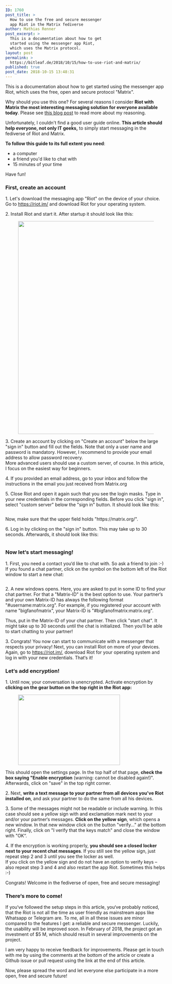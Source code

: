 ```yaml
---
ID: 1760
post_title: >
  How to use the free and secure messenger
  app Riot in the Matrix fediverse
author: Mathias Renner
post_excerpt: >
  This is a documentation about how to get
  started using the messenger app Riot,
  which uses the Matrix protocol.
layout: post
permalink: >
  https://bitleaf.de/2018/10/15/how-to-use-riot-and-matrix/
published: true
post_date: 2018-10-15 13:48:31
---
```

<!-- wp:paragraph -->
<p>This is a documentation about how to get started using the messenger app Riot, which uses the free, open and secure protocol "Matrix".</p>
<!-- /wp:paragraph -->

<!-- wp:paragraph -->
<p>Why should you use this one? For several reasons I consider <strong>Riot with Matrix the most interesting messaging solution for everyone available today</strong>. Please see <a href="https://bitleaf.de/2018/10/16/why-matrix-is-the-most-interesting-messaging-solution-today/">this blog post</a> to read more about my reasoning.</p>
<!-- /wp:paragraph -->

<!-- wp:paragraph -->
<p>Unfortunately, I couldn't find a good user guide online. <strong>This article should help everyone, not only IT geeks,</strong> to simply start messaging in the fediverse of Riot and Matrix. </p>
<!-- /wp:paragraph -->

<!-- wp:paragraph -->
<p><strong>To follow this guide to its full extent you need</strong>:</p>
<!-- /wp:paragraph -->

<!-- wp:list -->
<ul><li>a computer&nbsp;</li><li> a friend you'd like to chat with</li><li>15 minutes of your time</li></ul>
<!-- /wp:list -->

<!-- wp:paragraph -->
<p>Have fun!</p>
<!-- /wp:paragraph -->

<!-- wp:heading {"level":3} -->
<h3>First, create an account</h3>
<!-- /wp:heading -->

<!-- wp:paragraph -->
<p>1. Let's download the messaging app "Riot" on the device of your choice. Go to <a href="https://riot.im/">https://riot.im/</a> and download Riot for your operating system.</p>
<!-- /wp:paragraph -->

<!-- wp:paragraph -->
<p>2. Install Riot and start it. After startup it should look like this:</p>
<!-- /wp:paragraph -->

<!-- wp:image {"id":1761,"align":"center","width":501,"height":665} -->
<div class="wp-block-image"><figure class="aligncenter is-resized"><img src="https://bitleaf.de/wp-content/uploads/2018/10/riot-start.png" alt="" class="wp-image-1761" width="501" height="665"/></figure></div>
<!-- /wp:image -->

<!-- wp:paragraph -->
<p>3. Create an account by clicking on "Create an account" below the large "sign in" button and fill out the fields. Note that only a user name and password is mandatory. However, I recommend to provide your email address to allow password recovery.<br>More advanced users should use a custom server, of course. In this article, I focus on the easiest way for beginners.<br></p>
<!-- /wp:paragraph -->

<!-- wp:paragraph -->
<p>4. If you provided an email address, go to your inbox and follow the instructions in the email you just received from Matrix.org</p>
<!-- /wp:paragraph -->

<!-- wp:paragraph -->
<p>5. Close Riot and open it again such that you see the login masks. Type in your new credentials in the corresponding fields. Before you click "sign in", select "custom server" below the "sign in" button. It should look like this:</p>
<!-- /wp:paragraph -->

<!-- wp:image {"id":1762,"align":"center"} -->
<div class="wp-block-image"><figure class="aligncenter"><img src="https://bitleaf.de/wp-content/uploads/2018/10/identity-server-correct.png" alt="" class="wp-image-1762"/></figure></div>
<!-- /wp:image -->

<!-- wp:paragraph -->
<p>Now, make sure that the upper field holds "https://matrix.org/".</p>
<!-- /wp:paragraph -->

<!-- wp:paragraph -->
<p>6. Log in by clicking on the "sign in" button. This may take up to 30 seconds. Afterwards, it should look like this:</p>
<!-- /wp:paragraph -->

<!-- wp:image {"id":1763} -->
<figure class="wp-block-image"><img src="https://bitleaf.de/wp-content/uploads/2018/10/riot-full-scree.png" alt="" class="wp-image-1763"/></figure>
<!-- /wp:image -->

<!-- wp:heading {"level":3} -->
<h3>Now let‘s start messaging!</h3>
<!-- /wp:heading -->

<!-- wp:paragraph -->
<p>1. First, you need a contact you‘d like to chat with. So ask a friend to join :-) If you found a chat partner, click on the symbol on the bottom left of the Riot window to start a new chat:</p>
<!-- /wp:paragraph -->

<!-- wp:image {"id":1767,"align":"center"} -->
<div class="wp-block-image"><figure class="aligncenter"><img src="https://bitleaf.de/wp-content/uploads/2018/10/start-chat-arrow.png" alt="" class="wp-image-1767"/></figure></div>
<!-- /wp:image -->

<!-- wp:paragraph -->
<p>2. A new windows opens. Here, you are asked to put in some ID to find your chat partner. For that a "Matrix-ID" is the best option to use. Your partner‘s and your own Matrix-ID has always the following format "#username:matrix.org". For example, if you registered your account with name "bigfanofmatrix", your Matrix-ID is "#bigfanofmatrix:matrix.org".</p>
<!-- /wp:paragraph -->

<!-- wp:paragraph -->
<p>Thus, put in the Matrix-ID of your chat partner. Then click "start chat". It might take up to 30 seconds until the chat is initialized. Then you‘ll be able to start chatting to your partner!</p>
<!-- /wp:paragraph -->

<!-- wp:paragraph -->
<p>3. Congrats! You now can start to communicate with a messenger that respects your privacy! Next, you can install Riot on more of your devices. Again, go to <a href="https://riot.im/">https://riot.im/</a>, download Riot for your operating system and log in with your new credentials. That‘s it!</p>
<!-- /wp:paragraph -->

<!-- wp:heading {"level":3} -->
<h3>Let‘s add encryption!</h3>
<!-- /wp:heading -->

<!-- wp:paragraph -->
<p>1. Until now, your conversation is unencrypted. Activate encryption by <strong>clicking on the gear button on the top right in the Riot app:</strong><br></p>
<!-- /wp:paragraph -->

<!-- wp:image {"id":1782,"align":"center","width":318,"height":220} -->
<div class="wp-block-image"><figure class="aligncenter is-resized"><img src="https://bitleaf.de/wp-content/uploads/2018/10/settings-arrow.png" alt="" class="wp-image-1782" width="318" height="220"/></figure></div>
<!-- /wp:image -->

<!-- wp:paragraph -->
<p>This should open the settings page. In the top half of that page, <strong>check the box saying "Enable encryption</strong> (warning: cannot be disabled again!)". Afterwards, click on "save" in the top right corner.</p>
<!-- /wp:paragraph -->

<!-- wp:paragraph -->
<p>2. Next, <strong>write a text message to your partner from all devices you've Riot installed on</strong>, and ask your partner to do the same from all his devices.</p>
<!-- /wp:paragraph -->

<!-- wp:paragraph -->
<p>3. Some of the messages might not be readable or include warning. In this case should see a yellow sign with and exclamation mark next to your and/or your partner‘s messages. <strong>Click on the yellow sign</strong>, which opens a new window. In that new window click on the button "verify..." at the bottom right. Finally, click on "I verify that the keys match" and close the window with "OK“.</p>
<!-- /wp:paragraph -->

<!-- wp:paragraph -->
<p>4. If the encryption is working properly, <strong>you should see a closed locker next to your recent chat messages</strong>. If you still see the yellow sign, just repeat step 2 and 3 until you see the locker as well.<br>If you click on the yellow sign and do not have an option to verify keys – also repeat step 3 and 4 and also restart the app Riot. Sometimes this helps :-)</p>
<!-- /wp:paragraph -->

<!-- wp:paragraph -->
<p>Congrats! Welcome in the fediverse of open, free and secure messaging!</p>
<!-- /wp:paragraph -->

<!-- wp:heading {"level":3} -->
<h3>
<strong>There‘s
more to come!</strong></h3>
<!-- /wp:heading -->

<!-- wp:paragraph -->
<p>If you‘ve followed the setup steps in this article, you‘ve probably noticed, that the Riot is not all the time as user friendly as mainstream apps like Whatsapp or Telegram are. To me, all in all these issues are minor compared to the features I get: a reliable and secure messenger. Luckily, the usability will be improved soon. In February of 2018, the project got an investment of $5 M, which should result in several improvements on the project.</p>
<!-- /wp:paragraph -->

<!-- wp:paragraph -->
<p>I am very happy to receive feedback for improvements. Please get in touch with me by using the comments at the bottom of the article or create a Github issue or pull request using the link at the end of this article.</p>
<!-- /wp:paragraph -->

<!-- wp:paragraph -->
<p>Now, please spread the word and let everyone else participate in a more open, free and secure future!</p>
<!-- /wp:paragraph -->